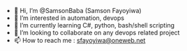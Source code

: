 - 👋 Hi, I’m @SamsonBaba (Samson Fayoyiwa)
- 👀 I’m interested in automation, devops 
- 🌱 I’m currently learning C#, python, bash/shell scripting 
- 💞️ I’m looking to collaborate on any devops related project
- 📫 How to reach me : sfayoyiwa@oneweb.net

<!---
SamsonBaba/SamsonBaba is a ✨ special ✨ repository because its `README.md` (this file) appears on your GitHub profile.
You can click the Preview link to take a look at your changes.
--->
